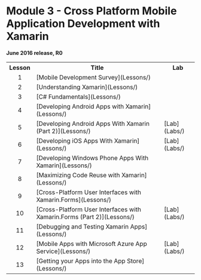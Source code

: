 <html lang="en">
   <head>
      <meta charset="utf-8">
      <meta http-equiv="X-UA-Compatible" content="IE=edge">
      <meta name="viewport" content="width=device-width, initial-scale=1">
	    <link rel="stylesheet" href="style.css">
   </head>
   <body id="home">
      <div class="container">
         <div class="jumbotron">
            <h1>Module 3 - Cross Platform Mobile Application Development with Xamarin</h1>
            <p><b>June 2016 release, R0</b>
         </div>
      </div>
      <div class="panel-body">
               <table class="table table-bordered table-hover">
                  <col>
                  <col>
                  <col>
                  <tr>
                     <th>Lesson</th>
                     <th align="center">Title</th>
                     <th>Lab</th>
                  </tr>
                  <tr>
                     <td align="center">1</td>
                     <td>[Mobile Development Survey](Lessons/)</td>
                     <td></td>
                  </tr>
                  <tr>
                     <td align="center">2</td>
                     <td>[Understanding Xamarin](Lessons/)</td>
                     <td></td>
                  </tr>
                  <tr>
                     <td align="center">3</td>
                     <td>[C# Fundamentals](Lessons/)</td>
                     <td></td>
                  </tr>
                  <tr>
                     <td align="center">4</td>
                     <td>[Developing Android Apps with Xamarin](Lessons/)</td>
                     <td></td>
                  </tr>
                  <tr>
                     <td align="center">5</td>
                     <td>[Developing Android Apps With Xamarin (Part 2)](Lessons/)</td>
                     <td>[Lab](Labs/)</td>
                  </tr>
                  <tr>
                     <td align="center">6</td>
                     <td>[Developing iOS Apps With Xamarin](Lessons/)</td>
                     <td>[Lab](Labs/)</td>
                  </tr>
                  <tr>
                     <td align="center">7</td>
                     <td>[Developing Windows Phone Apps With Xamarin](Lessons/)</td>
                     <td></td>
                  </tr>
                  <tr>
                     <td align="center">8</td>
                     <td>[Maximizing Code Reuse with Xamarin](Lessons/)</td>
                     <td></td>
                  </tr>
                  <tr>
                     <td align="center">9</td>
                     <td>[Cross-Platform User Interfaces with Xamarin.Forms](Lessons/)</td>
                     <td></td>
                  </tr>
                  <tr>
                     <td align="center">10</td>
                     <td>[Cross-Platform User Interfaces with Xamarin.Forms (Part 2)](Lessons/)</td>
                     <td>[Lab](Labs/)</td>
                  </tr>
                  <tr>
                     <td align="center">11</td>
                     <td>[Debugging and Testing Xamarin Apps](Lessons/)</td>
                     <td></td>
                  </tr>
                  <tr>
                     <td align="center">12</td>
                     <td>[Mobile Apps with Microsoft Azure App Service](Lessons/)</td>
                     <td>[Lab](Labs/)</td>
                  </tr>
                  <tr>
                     <td align="center">13</td>
                     <td>[Getting your Apps into the App Store](Lessons/)</td>
                     <td></td>
                  </tr>
            </table>
        </div>
     </body>
</html>
